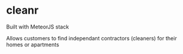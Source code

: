 # cleanr

Built with MeteorJS stack

Allows customers to find independant contractors (cleaners) for their homes or apartments
